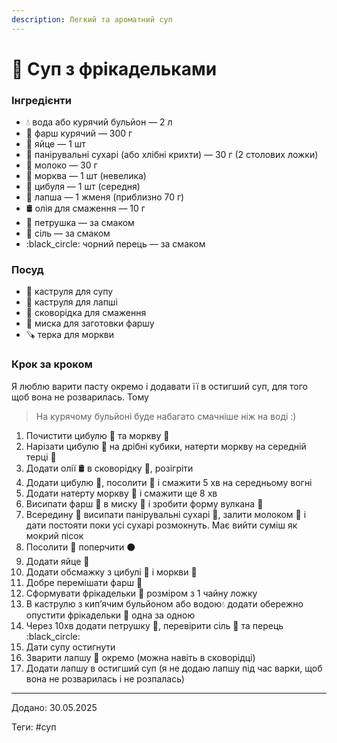 ```yaml
---
description: Легкий та ароматний суп
---
```


# 🍜 Суп з фрікадельками

### Інгредієнти

* 💧 вода або курячий бульйон — 2 л
* 🍗 фарш курячий — 300 г
* 🥚 яйце — 1 шт
* 🍞 панірувальні сухарі (або хлібні крихти) — 30 г (2 столових ложки)
* 🥛 молоко — 30 г
* 🥕 морква — 1 шт (невелика)
* 🧅 цибуля — 1 шт (середня)
* 🍝 лапша — 1 жменя (приблизно 70 г)
* 🛢️ олія для смаження — 10 г
* 🌿 петрушка — за смаком
* 🧂 сіль — за смаком
* :black\_circle: чорний перець — за смаком

### Посуд

* 🍲 каструля для супу
* 🍲 каструля для лапші
* 🍳 сковорідка для смаження
* 🥣 миска для заготовки фаршу
* 🪚 терка для моркви

### Крок за кроком



Я люблю варити пасту окремо і додавати її в остигший суп, для того щоб вона не розварилась. Тому&#x20;

> На курячому бульйоні буде набагато смачніше ніж на воді :)

1. Почистити цибулю 🧅 та моркву 🥕
2. Нарізати цибулю 🧅 на дрібні кубики, натерти моркву на середній терці 🥕
3. Додати олії 🛢️ в сковорідку 🍳, розігріти
4. Додати цибулю 🧅, посолити 🧂 і смажити 5 хв на середньому вогні
5. Додати натерту моркву 🥕 і смажити ще 8 хв
6. Висипати фарш 🍗 в миску 🥣 і зробити форму вулкана 🌋
7. Всередину 🌋 висипати панірувальні сухарі 🍞, залити молоком 🥛 і дати постояти поки усі сухарі розмокнуть. Має вийти суміш як мокрий пісок
8. Посолити 🧂 поперчити ⚫&#x20;
9. Додати яйце 🥚
10. Додати обсмажку з цибулі 🧅 і моркви 🥕
11. Добре перемішати фарш 🍗
12. Сформувати фрікадельки 🧆 розміром з 1 чайну ложку
13. В каструлю з кипʼячим бульйоном або водою💧 додати обережно опустити фрікадельки 🧆 одна за одною
14. Через 10хв додати петрушку 🌿, перевірити сіль 🧂 та перець :black\_circle:
15. Дати супу остигнути
16. Зварити лапшу 🍝 окремо (можна навіть в сковорідці)
17. Додати лапшу в остигший суп (я не додаю лапшу під час варки, щоб вона не розварилась і не розпалась)



***

Додано: 30.05.2025

Теги: #суп
